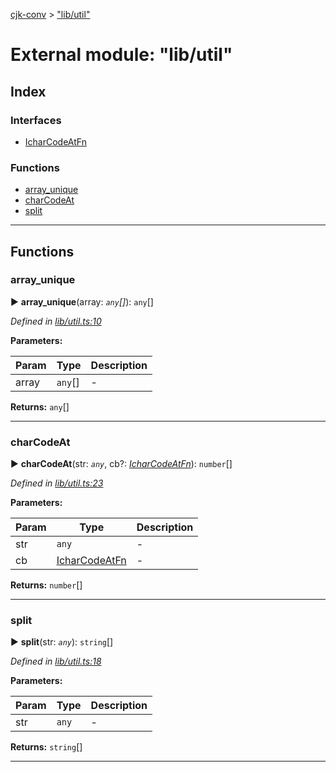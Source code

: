 [cjk-conv](../README.md) > ["lib/util"](../modules/_lib_util_.md)



# External module: "lib/util"

## Index

### Interfaces

* [IcharCodeAtFn](../interfaces/_lib_util_.icharcodeatfn.md)


### Functions

* [array_unique](_lib_util_.md#array_unique)
* [charCodeAt](_lib_util_.md#charcodeat)
* [split](_lib_util_.md#split)



---
## Functions
<a id="array_unique"></a>

###  array_unique

► **array_unique**(array: *`any`[]*): `any`[]



*Defined in [lib/util.ts:10](https://github.com/bluelovers/cjk-convert/blob/7c2ab19/lib/util.ts#L10)*



**Parameters:**

| Param | Type | Description |
| ------ | ------ | ------ |
| array | `any`[]   |  - |





**Returns:** `any`[]





___

<a id="charcodeat"></a>

###  charCodeAt

► **charCodeAt**(str: *`any`*, cb?: *[IcharCodeAtFn](../interfaces/_lib_util_.icharcodeatfn.md)*): `number`[]



*Defined in [lib/util.ts:23](https://github.com/bluelovers/cjk-convert/blob/7c2ab19/lib/util.ts#L23)*



**Parameters:**

| Param | Type | Description |
| ------ | ------ | ------ |
| str | `any`   |  - |
| cb | [IcharCodeAtFn](../interfaces/_lib_util_.icharcodeatfn.md)   |  - |





**Returns:** `number`[]





___

<a id="split"></a>

###  split

► **split**(str: *`any`*): `string`[]



*Defined in [lib/util.ts:18](https://github.com/bluelovers/cjk-convert/blob/7c2ab19/lib/util.ts#L18)*



**Parameters:**

| Param | Type | Description |
| ------ | ------ | ------ |
| str | `any`   |  - |





**Returns:** `string`[]





___


